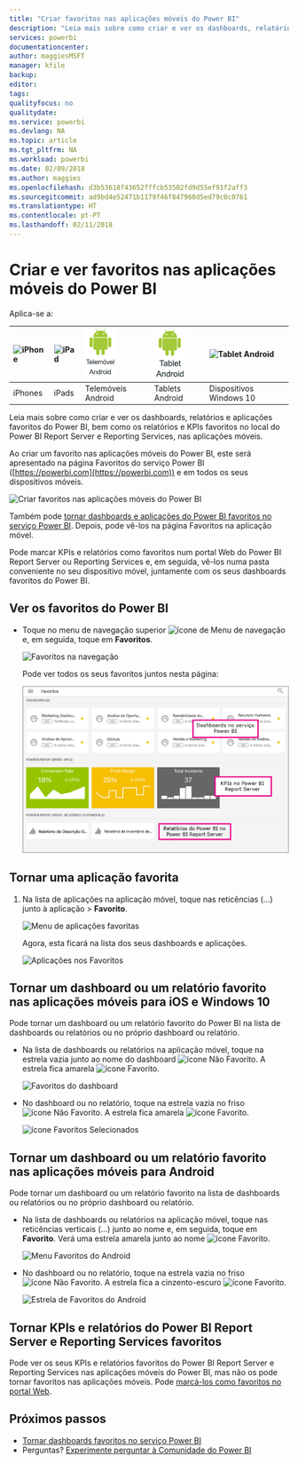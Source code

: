 ```yaml
---
title: "Criar favoritos nas aplicações móveis do Power BI"
description: "Leia mais sobre como criar e ver os dashboards, relatórios e aplicações favoritos do Power BI, bem como relatórios e KPIs do Power BI Report Server e Reporting Services, nas aplicações móveis."
services: powerbi
documentationcenter: 
author: maggiesMSFT
manager: kfile
backup: 
editor: 
tags: 
qualityfocus: no
qualitydate: 
ms.service: powerbi
ms.devlang: NA
ms.topic: article
ms.tgt_pltfrm: NA
ms.workload: powerbi
ms.date: 02/09/2018
ms.author: maggies
ms.openlocfilehash: d3b53618f43652fffcb53502fd9d55ef91f2aff3
ms.sourcegitcommit: ad9bd4e52471b1179f46f847960d5ed79c0c0761
ms.translationtype: HT
ms.contentlocale: pt-PT
ms.lasthandoff: 02/11/2018
---
```

# <a name="make-and-view-favorites-in-the-power-bi-mobile-apps"></a>Criar e ver favoritos nas aplicações móveis do Power BI
Aplica-se a:

| ![iPhone](media/mobile-apps-favorites/iphone-logo-50-px.png) | ![iPad](media/mobile-apps-favorites/ipad-logo-50-px.png) | ![Telemóvel Android](media/mobile-apps-favorites/android-phone-logo-50-px.png) | ![Tablet Android](media/mobile-apps-favorites/android-tablet-logo-50-px.png) | ![Tablet Android](media/mobile-apps-favorites/win-10-logo-50-px.png) |
|:--- |:--- |:--- |:--- |:--- |
| iPhones |iPads |Telemóveis Android |Tablets Android |Dispositivos Windows 10 |

Leia mais sobre como criar e ver os dashboards, relatórios e aplicações favoritos do Power BI, bem como os relatórios e KPIs favoritos no local do Power BI Report Server e Reporting Services, nas aplicações móveis.

Ao criar um favorito nas aplicações móveis do Power BI, este será apresentado na página Favoritos do serviço Power BI ([https://powerbi.com](https://powerbi.com)) e em todos os seus dispositivos móveis. 

![Criar favoritos nas aplicações móveis do Power BI](media/mobile-apps-find-content-mobile-devices/power-bi-android-favorites-reports.png)


Também pode [tornar dashboards e aplicações do Power BI favoritos no serviço Power BI](service-dashboard-favorite.md). Depois, pode vê-los na página Favoritos na aplicação móvel.

Pode marcar KPIs e relatórios como favoritos num portal Web do Power BI Report Server ou Reporting Services e, em seguida, vê-los numa pasta conveniente no seu dispositivo móvel, juntamente com os seus dashboards favoritos do Power BI.

## <a name="view-your-power-bi-favorites"></a>Ver os favoritos do Power BI
* Toque no menu de navegação superior ![ícone de Menu de navegação](media/mobile-apps-favorites/power-bi-iphone-global-nav-button.png) e, em seguida, toque em **Favoritos**.
  
  ![Favoritos na navegação](media/mobile-apps-favorites/power-bi-ipad-faves-pbi-report-server.png)
  
  Pode ver todos os seus favoritos juntos nesta página:
  
  ![Página Favoritos](media/mobile-apps-favorites/power-bi-ipad-favorites.png)

## <a name="make-an-app-a-favorite"></a>Tornar uma aplicação favorita
1. Na lista de aplicações na aplicação móvel, toque nas reticências (...) junto à aplicação > **Favorito**.
   
    ![Menu de aplicações favoritas](media/mobile-apps-favorites/power-bi-android-favorite-app-ellipsis.png)
   
    Agora, esta ficará na lista dos seus dashboards e aplicações.
   
    ![Aplicações nos Favoritos](media/mobile-apps-favorites/power-bi-android-favorite-apps.png)

## <a name="make-a-dashboard-or-report-a-favorite-in-the-ios-and-windows-10-mobile-apps"></a>Tornar um dashboard ou um relatório favorito nas aplicações móveis para iOS e Windows 10
Pode tornar um dashboard ou um relatório favorito do Power BI na lista de dashboards ou relatórios ou no próprio dashboard ou relatório.

* Na lista de dashboards ou relatórios na aplicação móvel, toque na estrela vazia junto ao nome do dashboard ![ícone Não Favorito](media/mobile-apps-favorites/power-bi-mobile-not-favorite-icon.png). A estrela fica amarela ![ícone Favorito](media/mobile-apps-favorites/power-bi-mobile-yes-favorite-icon.png).
  
    ![Favoritos do dashboard](media/mobile-apps-favorites/power-bi-mobile-make-dashboard-favorite.png)
* No dashboard ou no relatório, toque na estrela vazia no friso ![ícone Não Favorito](media/mobile-apps-favorites/power-bi-mobile-not-favorite-icon.png). A estrela fica amarela ![ícone Favorito](media/mobile-apps-favorites/power-bi-mobile-yes-favorite-icon.png).
  
    ![ícone Favoritos Selecionados](media/mobile-apps-favorites/power-bi-mobile-favorite-selected.png)

## <a name="make-a-dashboard-or-report-a-favorite-in-the-android-mobile-apps"></a>Tornar um dashboard ou um relatório favorito nas aplicações móveis para Android
Pode tornar um dashboard ou um relatório favorito na lista de dashboards ou relatórios ou no próprio dashboard ou relatório.

* Na lista de dashboards ou relatórios na aplicação móvel, toque nas reticências verticais (...) junto ao nome e, em seguida, toque em **Favorito**. Verá uma estrela amarela junto ao nome ![ícone Favorito](media/mobile-apps-favorites/power-bi-mobile-yes-favorite-icon.png).
  
    ![Menu Favoritos do Android](media/mobile-apps-favorites/power-bi-android-make-favorite.png)
* No dashboard ou no relatório, toque na estrela vazia no friso ![ícone Não Favorito](media/mobile-apps-favorites/power-bi-mobile-not-favorite-icon.png). A estrela fica a cinzento-escuro ![ícone Favorito](media/mobile-apps-favorites/power-bi-android-favorite-icon.png).
  
    ![Estrela de Favoritos do Android](media/mobile-apps-favorites/power-bi-android-favorite-in-dashboard.png)

## <a name="make-favorite-power-bi-report-server-and-reporting-services-reports-and-kpis"></a>Tornar KPIs e relatórios do Power BI Report Server e Reporting Services favoritos
Pode ver os seus KPIs e relatórios favoritos do Power BI Report Server e Reporting Services nas aplicações móveis do Power BI, mas não os pode tornar favoritos nas aplicações móveis. Pode [marcá-los como favoritos no portal Web](report-server/getting-around.md#tag-your-favorite-reports-and-kpis). 

## <a name="next-steps"></a>Próximos passos
* [Tornar dashboards favoritos no serviço Power BI](service-dashboard-favorite.md) 
* Perguntas? [Experimente perguntar à Comunidade do Power BI](http://community.powerbi.com/)

